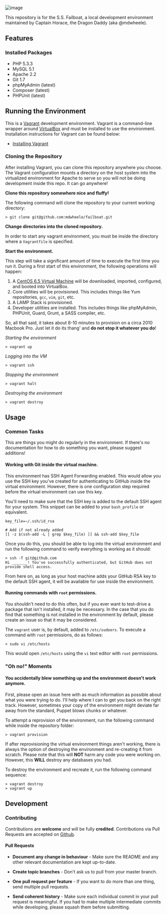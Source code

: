 ![image](https://f.cloud.github.com/assets/2453394/2131655/75d3d610-92a3-11e3-977c-44a3cb6ec8c0.png)

This repository is for the S.S. Failboat, a local development environment maintained by Captain Horace, the Dragon Daddy (aka @mdwheele).

## Features

### Installed Packages

* PHP 5.3.3
* MySQL 5.1
* Apache 2.2
* Git 1.7
* phpMyAdmin (latest)
* Composer (latest)
* PHPUnit (latest)


## Running the Environment

This is a [Vagrant](http://www.vagrantup.com/) development environment.  Vagrant is a command-line wrapper around [VirtualBox](https://www.virtualbox.org) and must be installed to use the environment.  Installation instructions for Vagrant can be found below:

- [Installing Vagrant](http://docs.vagrantup.com/v2/installation/index.html)

### Cloning the Repository

After installing Vagrant, you can clone this repository anywhere you choose.  The Vagrant configuration mounts a directory on the host system into the virtualized environment for Apache to serve so you will not be doing development inside this repo.  It can go anywhere!

**Clone this repository somewhere nice and fluffy!**

The following command will clone the repository to your current working directory:

```> git clone git@github.com:mdwheele/failboat.git```

**Change directories into the cloned repository.**

In order to start any vagrant environment, you must be inside the directory where a `Vagrantfile` is specified.

**Start the environment.**

This step will take a significant amount of time to execute the first time you run it.  During a first start of this environment, the following operations will happen:

1. A [CentOS 6.5 Virtual Machine](http://puppet-vagrant-boxes.puppetlabs.com/centos-65-x64-virtualbox-puppet.box) will be downloaded, imported, configured, and booted into VirtualBox.
2. Core utilities will be provisioned.  This includes things like Yum repositories, `gcc`, `vim`, `git`, etc.
3. A LAMP Stack is provisioned.
4. Developer utilities are installed.  This includes things like phpMyAdmin, PHPUnit, Guard, Grunt, a SASS compiler, etc.

So, all that said, it takes about 8-10 minutes to provision on a circa 2010 Macbook Pro.  Just let it do its thang' and **do not stop it whatever you do**!

*Starting the environment*

	> vagrant up
	
*Logging into the VM*

	> vagrant ssh
	
*Stopping the environment*

	> vagrant halt
	
*Destroying the environment*

	> vagrant destroy
	
## Usage

### Common Tasks

This are things you might do regularly in the environment.  If there's no documentation for how to do something you want, please suggest additions!

#### Working with Git inside the virtual machine.

This environment has SSH Agent Forwarding enabled.  This would allow you use the SSH key you've created for authenticating to GitHub inside the virtual environment.  However, there is one configuration step required before the virtual environment can use this key.

You'll need to make sure that the SSH key is added to the default SSH agent for your system.  This snippet can be added to your `bash_profile` or equivalent.

	key_file=~/.ssh/id_rsa

	# Add if not already added
	[[ -z $(ssh-add -L | grep $key_file) ]] && ssh-add $key_file
	
Once you do this, you should be able to log into the virtual environment and run the following command to verify everything is working as it should:

	> ssh -T git@github.com
	Hi _______! You've successfully authenticated, but GitHub does not provide shell access.
	
From here on, as long as your host machine adds your GitHub RSA key to the default SSH agent, it will be available for use inside the environment.

#### Running commands with `root` permissions.

You shouldn't need to do this often, but if you ever want to test-drive a package that isn't installed, it may be necessary.  In the case that you do find that something is not installed in the environment by default, please create an issue so that it may be considered.  

The `vagrant` user is, by default, added to `/etc/sudoers`.  To execute a command with `root` permissions, do as follows:

	> sudo vi /etc/hosts  

This would open `/etc/hosts` using the `vi` text editor with `root` permissions.

### "Oh no!" Moments

#### You accidentally blew something up and the environment doesn't work anymore.

First, please open an issue here with as much information as possible about what you were trying to do.  I'll help where I can to get you back on the right track.  However, sometimes your copy of the environment might deviate far away from the standard, Puppet blows chunks or whatever.

To attempt a reprovision of the environment, run the following command while inside the repository folder:

	> vagrant provision
	
If after reprovisioning the virtual environment things aren't working, there is always the option of destroying the environment and re-creating it from scratch.  Please note that this will **NOT** harm any code you were working on.  However, this **WILL** destroy any databases you had.  

To destroy the environment and recreate it, run the following command sequence:

	> vagrant destroy
	> vagrant up

## Development

### Contributing

Contributions are **welcome** and will be fully **credited**.  Contributions via Pull Requests are accepted on [Github](https://github/mdwheele/failboat).  

#### Pull Requests

- **Document any change in behaviour** - Make sure the README and any other relevant documentation are kept up-to-date.

- **Create topic branches** - Don't ask us to pull from your master branch.

- **One pull request per feature** - If you want to do more than one thing, send multiple pull requests.

- **Send coherent history** - Make sure each individual commit in your pull request is meaningful. If you had to make multiple intermediate commits while developing, please squash them before submitting.
